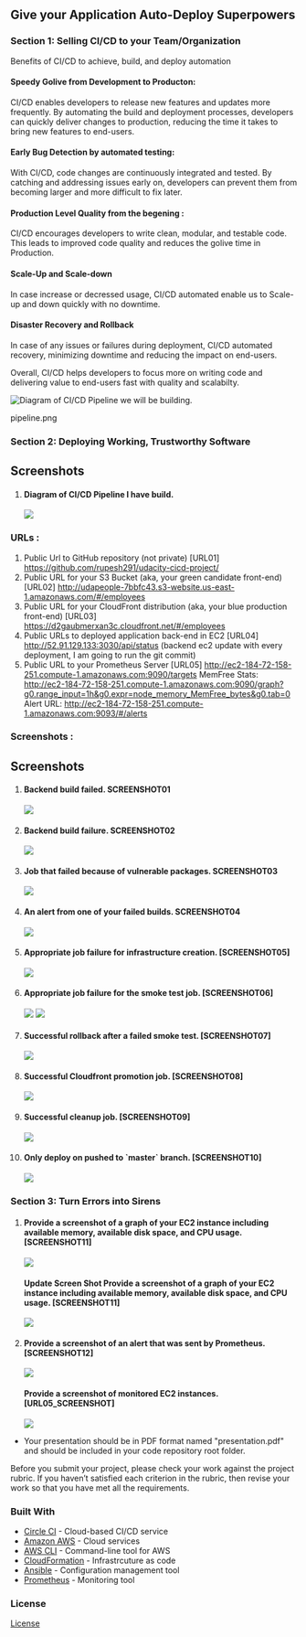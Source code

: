 
## Give your Application Auto-Deploy Superpowers

### Section 1: Selling CI/CD to your Team/Organization

Benefits of CI/CD to achieve, build, and deploy automation

#### Speedy Golive from Development to Producton: 
CI/CD enables developers to release new features and updates more frequently. By automating the build and deployment processes, developers can quickly deliver changes to production, reducing the time it takes to bring new features to end-users.

#### Early Bug Detection by automated testing: 
With CI/CD, code changes are continuously integrated and tested.
By catching and addressing issues early on, developers can prevent them from becoming larger and more difficult to fix later.

#### Production Level Quality from the begening : 
CI/CD encourages developers to write clean, modular, and testable code.  
This leads to improved code quality and reduces the golive time in Production.

#### Scale-Up and Scale-down
In case increase or decressed usage, CI/CD automated enable us to Scale-up and down quickly with no downtime.

#### Disaster Recovery and Rollback
In case of any issues or failures during deployment, CI/CD automated recovery, minimizing downtime and reducing the impact on end-users.

Overall, CI/CD helps developers to focus more on writing code and delivering value to end-users fast with quality and scalabilty.

![Diagram of CI/CD Pipeline we will be building.](udapeople.png)


pipeline.png

### Section 2: Deploying Working, Trustworthy Software
<h2 href="#Screenshots">Screenshots</h2>
<ol>
<li>
  <h4>Diagram of CI/CD Pipeline I have build. </h4>
  <img src="./ScreenShots/Screenshot01 Bankend build failed 2023-11-26.png">
</li>
</ol>

### URLs :
  1. Public Url to GitHub repository (not private) 
  [URL01] https://github.com/rupesh291/udacity-cicd-project/
  2. Public URL for your S3 Bucket (aka, your green candidate front-end) 
  [URL02] http://udapeople-7bbfc43.s3-website.us-east-1.amazonaws.com/#/employees
  3. Public URL for your CloudFront distribution (aka, your blue production front-end) 
  [URL03] https://d2gaubmerxan3c.cloudfront.net/#/employees
  4. Public URLs to deployed application back-end in EC2 
  [URL04] http://52.91.129.133:3030/api/status (backend ec2 update with every deployment, I am going to run the git commit)
  5. Public URL to your Prometheus Server 
  [URL05]  http://ec2-184-72-158-251.compute-1.amazonaws.com:9090/targets
  MemFree Stats: http://ec2-184-72-158-251.compute-1.amazonaws.com:9090/graph?g0.range_input=1h&g0.expr=node_memory_MemFree_bytes&g0.tab=0
  Alert URL: http://ec2-184-72-158-251.compute-1.amazonaws.com:9093/#/alerts
 
 ### Screenshots :
<h2 href="#Screenshots">Screenshots</h2>
<ol>
<li>
  <h4>Backend build failed. SCREENSHOT01 </h4>
  <img src="./ScreenShots/Screenshot01_Bankend_build_failed.png">
</li>
 <li>
  <h4>Backend build failure. SCREENSHOT02 </h4>
  <img src="./Screenshots/Screenshot02_Test_backend_failure.png">
</li>
 <li>
  <h4>Job that failed because of vulnerable packages. SCREENSHOT03 </h4>
  <img src="./Screenshots/Screenshot03_Scan_backend_failure.png">
</li>
 <li>
  <h4>An alert from one of your failed builds. SCREENSHOT04 </h4>
  <img src="./Screenshots/Screenshot04EmailAlert.png">
</li>
 <li>
  <h4>Appropriate job failure for infrastructure creation. [SCREENSHOT05] </h4>
  <img src="./Screenshots/Screenshot05Ec2AMIfailure.png">
</li>
 <li>
  <h4>Appropriate job failure for the smoke test job. [SCREENSHOT06] </h4>
  <img src="./Screenshots/Screenshot06Destoryinfraatfailure.png">
  <img src="./Screenshots/Screenshot07Smoktestfailure.png">
</li>
 <li>
  <h4>Successful rollback after a failed smoke test. [SCREENSHOT07] </h4>
  <img src="./Screenshots/Screenshot08Rollbackonfailure.png">
</li>
 <li>
  <h4>Successful Cloudfront promotion job. [SCREENSHOT08] </h4>
  <img src="./Screenshots/Screenshot09CloudFrontdistribution.png">
</li>
 <li>
  <h4>Successful cleanup job. [SCREENSHOT09] </h4>
  <img src="./Screenshots/Screenshot10Cleanup.png">
</li>
 <li>
  <h4>Only deploy on pushed to `master` branch. [SCREENSHOT10] </h4>
  <img src="./Screenshots/Screenshot11Masterbranch.png">
</li>
</ol> 

### Section 3: Turn Errors into Sirens
 <ol> 
 <li>
  <h4>Provide a screenshot of a graph of your EC2 instance including available memory, available disk space, and CPU usage. [SCREENSHOT11] </h4>
  <img src="./Screenshots/Screenshot12MemFree.png">
  <h4>Update Screen Shot Provide a screenshot of a graph of your EC2 instance including available memory, available disk space, and CPU usage. [SCREENSHOT11] </h4>
  <img src="./Screenshots/Screenshot121MemFree.png">
  
</li>
 <li>
  <h4>Provide a screenshot of an alert that was sent by Prometheus. [SCREENSHOT12] </h4>
  <img src="./Screenshots/Screenshot13Alerts.png">
    <h4>Provide a screenshot of monitored EC2 instances.  [URL05_SCREENSHOT] </h4>
  <img src="./Screenshots/Screenshot122Target Servers.png">
</li>
</ol>  

- Your presentation should be in PDF format named "presentation.pdf" and should be included in your code repository root folder. 

Before you submit your project, please check your work against the project rubric. If you haven’t satisfied each criterion in the rubric, then revise your work so that you have met all the requirements. 

### Built With

- [Circle CI](www.circleci.com) - Cloud-based CI/CD service
- [Amazon AWS](https://aws.amazon.com/) - Cloud services
- [AWS CLI](https://aws.amazon.com/cli/) - Command-line tool for AWS
- [CloudFormation](https://aws.amazon.com/cloudformation/) - Infrastrcuture as code
- [Ansible](https://www.ansible.com/) - Configuration management tool
- [Prometheus](https://prometheus.io/) - Monitoring tool

### License

[License](LICENSE.md)

